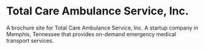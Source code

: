 # Total Care Ambulance Service, Inc.
A brochure site for Total Care Ambulance Service, Inc. A startup company in Memphis, Tennessee that provides on-demand emergency medical transport services.

